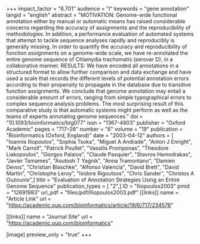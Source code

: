 +++
impact_factor = "6.701"
audience = "I"
keywords = "gene annotation"
langid = "english"
abstract = "MOTIVATION: Genome-wide functional annotation either by manual or automatic means has raised considerable concerns regarding the accuracy of assignments and the reproducibility of methodologies. In addition, a performance evaluation of automated systems that attempt to tackle sequence analyses rapidly and reproducibly is generally missing. In order to quantify the accuracy and reproducibility of function assignments on a genome-wide scale, we have re-annotated the entire genome sequence of Chlamydia trachomatis (serovar D), in a collaborative manner. RESULTS: We have encoded all annotations in a structured format to allow further comparison and data exchange and have used a scale that records the different levels of potential annotation errors according to their propensity to propagate in the database due to transitive function assignments. We conclude that genome annotation may entail a considerable amount of errors, ranging from simple typographical errors to complex sequence analysis problems. The most surprising result of this comparative study is that automatic systems might perform as well as the teams of experts annotating genome sequences."
doi = "10.1093/bioinformatics/btg077"
issn = "1367-4803"
publisher = "Oxford Academic"
pages = "717–26"
number = "6"
volume = "19"
publication = "Bioinformatics (Oxford, England)"
date = "2003-04-12"
authors = [ "Ioannis Iliopoulos", "Sophia Tsoka", "Miguel A Andrade", "Anton J Enright", "Mark Carroll", "Patrick Poullet", "Vassilis Promponas", "Theodore Liakopoulos", "Giorgos Palaios", "Claude Pasquier", "Stavros Hamodrakas", "Javier Tamames", "Asutosh T Yagnik", "Anna Tramontano", "Damien Devos", "Christian Blaschke", "Alfonso Valencia", "David Brett", "David Martin", "Christophe Leroy", "Isidore Rigoutsos", "Chris Sander", "Christos A Ouzounis",]
title = "Evaluation of Annotation Strategies Using an Entire Genome Sequence"
publication_types = [ "2",]
ID = "Iliopoulos2003"
pmid = "12691983"
url_pdf = "files/pdf/Iliopoulos2003.pdf"
[[links]]
name = "Article Link"
url = "https://academic.oup.com/bioinformatics/article/19/6/717/234576"

[[links]]
name = "Journal Site"
url = "https://academic.oup.com/bioinformatics"

[image]
preview_only = "true"
+++
